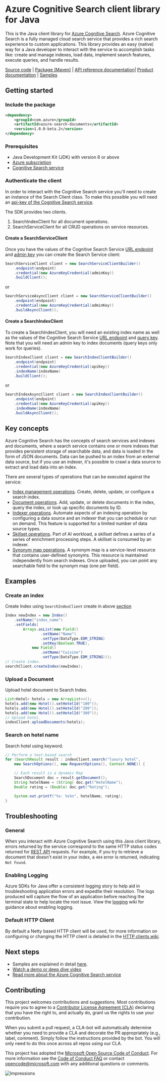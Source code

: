 # Azure Cognitive Search client library for Java

This is the Java client library for [Azure Cognitive Search](https://docs.microsoft.com/en-us/rest/api/searchservice/).
Azure Cognitive Search is a fully managed cloud search service that provides a rich search experience to custom applications.
This library provides an easy (native) way for a Java developer to interact with the service to accomplish tasks like: 
create and manage indexes, load data, implement search features, execute queries, and handle results.

[Source code][source_code] | [Package (Maven)][package] | [API reference documentation][api_documentation]| [Product documentation][search_docs] | [Samples][samples]

## Getting started

### Include the package

[//]: # ({x-version-update-start;com.azure:azure-search-documents;current})
```xml
<dependency>
    <groupId>com.azure</groupId>
    <artifactId>azure-search-documents</artifactId>
    <version>1.0.0-beta.2</version>
</dependency>
```
[//]: # ({x-version-update-end})

### Prerequisites

- Java Development Kit (JDK) with version 8 or above
- [Azure subscription][azure_subscription]
- [Cognitive Search service][search]

### Authenticate the client

In order to interact with the Cognitive Search service you'll need to create an instance of the Search Client class. 
To make this possible you will need an [api-key of the Cognitive Search service](https://docs.microsoft.com/en-us/azure/search/search-security-api-keys).

The SDK provides two clients.

1. SearchIndexClient for all document operations.
2. SearchServiceClient for all CRUD operations on service resources.

#### Create a SearchServiceClient

Once you have the values of the Cognitive Search Service [URL endpoint](https://docs.microsoft.com/en-us/azure/search/search-create-service-portal#get-a-key-and-url-endpoint) 
and [admin key](https://docs.microsoft.com/en-us/azure/search/search-security-api-keys) you can create the Search Service client:

<!-- embedme ./src/samples/java/com/azure/search/documents/ReadmeSamples.java#L40-L43 -->
```Java
SearchServiceClient client = new SearchServiceClientBuilder()
    .endpoint(endpoint)
    .credential(new AzureKeyCredential(adminKey))
    .buildClient();
```

or

<!-- embedme ./src/samples/java/com/azure/search/documents/ReadmeSamples.java#L47-L50 -->
```Java
SearchServiceAsyncClient client = new SearchServiceClientBuilder()
    .endpoint(endpoint)
    .credential(new AzureKeyCredential(adminKey))
    .buildAsyncClient();
```

#### Create a SearchIndexClient

To create a SearchIndexClient, you will need an existing index name as well as the values of the Cognitive Search Service 
[URL endpoint](https://docs.microsoft.com/en-us/azure/search/search-create-service-portal#get-a-key-and-url-endpoint) and 
[query key](https://docs.microsoft.com/en-us/azure/search/search-security-api-keys).
Note that you will need an admin key to index documents (query keys only work for queries).

<!-- embedme ./src/samples/java/com/azure/search/documents/ReadmeSamples.java#L54-L58 -->
```Java
SearchIndexClient client = new SearchIndexClientBuilder()
    .endpoint(endpoint)
    .credential(new AzureKeyCredential(apiKey))
    .indexName(indexName)
    .buildClient();
```

or

<!-- embedme ./src/samples/java/com/azure/search/documents/ReadmeSamples.java#L62-L66 -->
```Java
SearchIndexAsyncClient client = new SearchIndexClientBuilder()
    .endpoint(endpoint)
    .credential(new AzureKeyCredential(apiKey))
    .indexName(indexName)
    .buildAsyncClient();
```

## Key concepts

Azure Cognitive Search has the concepts of search services and indexes and documents, where a search service contains 
one or more indexes that provides persistent storage of searchable data, and data is loaded in the form of JSON documents. 
Data can be pushed to an index from an external data source, but if you use an indexer, it's possible to crawl a data 
source to extract and load data into an index.

There are several types of operations that can be executed against the service:

-   [Index management operations](https://docs.microsoft.com/en-us/rest/api/searchservice/index-operations). Create, delete, update, or configure a search index.
-   [Document operations](https://docs.microsoft.com/en-us/rest/api/searchservice/document-operations). Add, update, or delete documents in the index, query the index, or look up specific documents by ID.
-   [Indexer operations](https://docs.microsoft.com/en-us/rest/api/searchservice/indexer-operations). Automate aspects of an indexing operation by configuring a data source and an indexer that you can schedule or run on demand. This feature is supported for a limited number of data source types.
-   [Skillset operations](https://docs.microsoft.com/en-us/rest/api/searchservice/skillset-operations). Part of AI workload, a skillset defines a series of a series of enrichment processing steps. A skillset is consumed by an indexer.
-   [Synonym map operations](https://docs.microsoft.com/en-us/rest/api/searchservice/synonym-map-operations). A synonym map is a service-level resource that contains user-defined synonyms. This resource is maintained independently from search indexes. Once uploaded, you can point any searchable field to the synonym map (one per field).

## Examples

### Create an index

Create Index using `SearchIndexClient` create in above [section](Create-a-SearchIndexClient)

<!-- embedme ./src/samples/java/com/azure/search/documents/ReadmeSamples.java#L96-L107 -->
```java
Index newIndex = new Index()
    .setName("index_name")
    .setFields(
        Arrays.asList(new Field()
                .setName("Name")
                .setType(DataType.EDM_STRING)
                .setKey(Boolean.TRUE),
            new Field()
                .setName("Cuisine")
                .setType(DataType.EDM_STRING)));
// Create index.
searchClient.createIndex(newIndex);
```
### Upload a Document

Upload hotel document to Search Index.

<!-- embedme ./src/samples/java/com/azure/search/documents/ReadmeSamples.java#L111-L116 -->
```java
List<Hotel> hotels = new ArrayList<>();
hotels.add(new Hotel().setHotelId("100"));
hotels.add(new Hotel().setHotelId("200"));
hotels.add(new Hotel().setHotelId("300"));
// Upload hotel.
indexClient.uploadDocuments(hotels);
```

### Search on hotel name

Search hotel using keyword.

<!-- embedme ./src/samples/java/com/azure/search/documents/ReadmeSamples.java#L120-L130 -->
```java
// Perform a text-based search
for (SearchResult result : indexClient.search("luxury hotel",
    new SearchOptions(), new RequestOptions(), Context.NONE)) {

    // Each result is a dynamic Map
    SearchDocument doc = result.getDocument();
    String hotelName = (String) doc.get("HotelName");
    Double rating = (Double) doc.get("Rating");

    System.out.printf("%s: %s%n", hotelName, rating);
}
```

## Troubleshooting

### General

When you interact with Azure Cognitive Search using this Java client library, errors returned by the service correspond 
to the same HTTP status codes returned for [REST API][rest_api] requests. For example, if you try to retrieve a document 
that doesn't exist in your index, a `404` error is returned, indicating `Not Found`.

### Enabling Logging

Azure SDKs for Java offer a consistent logging story to help aid in troubleshooting application errors and expedite 
their resolution. The logs produced will capture the flow of an application before reaching the terminal state to help 
locate the root issue. View the [logging][logging] wiki for guidance about enabling logging.

### Default HTTP Client

By default a Netty based HTTP client will be used, for more information on configuring or changing the HTTP client is 
detailed in the [HTTP clients wiki](https://github.com/Azure/azure-sdk-for-java/wiki/HTTP-clients).

## Next steps

- Samples are explained in detail [here][samples_readme].
- [Watch a demo or deep dive video](https://azure.microsoft.com/resources/videos/index/?services=search)
- [Read more about the Azure Cognitive Search service](https://docs.microsoft.com/azure/search/search-what-is-azure-search)

## Contributing

This project welcomes contributions and suggestions. Most contributions require you to agree to a 
[Contributor License Agreement (CLA)][cla] declaring that you have the right to, and actually do, grant us the rights 
to use your contribution.

When you submit a pull request, a CLA-bot will automatically determine whether you need to provide a CLA and decorate 
the PR appropriately (e.g., label, comment). Simply follow the instructions provided by the bot. You will only need to 
do this once across all repos using our CLA.

This project has adopted the [Microsoft Open Source Code of Conduct][coc]. For more information see the [Code of Conduct FAQ][coc_faq] 
or contact [opencode@microsoft.com][coc_contact] with any additional questions or comments.

<!-- LINKS -->

[api_documentation]: https://aka.ms/java-docs
[search]: https://azure.microsoft.com/en-us/services/search/
[search_docs]: https://docs.microsoft.com/en-us/azure/search/
[azure_subscription]: https://azure.microsoft.com/free
[maven]: https://maven.apache.org/
[package]: https://search.maven.org/artifact/com.azure/azure-search-documents
[samples]: src/samples/java/com/azure/search
[samples_readme]: src/samples/README.md
[source_code]: src
[logging]: https://github.com/Azure/azure-sdk-for-java/wiki/Logging-with-Azure-SDK
[cla]: https://cla.microsoft.com
[coc]: https://opensource.microsoft.com/codeofconduct/
[coc_faq]: https://opensource.microsoft.com/codeofconduct/faq/
[coc_contact]: mailto:opencode@microsoft.com
[add_headers_from_context_policy]: https://github.com/Azure/azure-sdk-for-java/blob/master/sdk/core/azure-core/src/main/java/com/azure/core/http/policy/AddHeadersFromContextPolicy.java
[rest_api]: https://docs.microsoft.com/en-us/rest/api/searchservice/http-status-codes

![Impressions](https://azure-sdk-impressions.azurewebsites.net/api/impressions/azure-sdk-for-java%2Fsdk%2Fsearch%2Fazure-search-documents%2FREADME.png)
